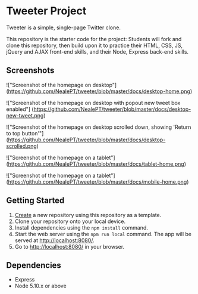 # Tweeter Project

Tweeter is a simple, single-page Twitter clone.

This repository is the starter code for the project: Students will fork and clone this repository, then build upon it to practice their HTML, CSS, JS, jQuery and AJAX front-end skills, and their Node, Express back-end skills.

## Screenshots

!["Screenshot of the homepage on desktop"] (https://github.com/NealePT/tweeter/blob/master/docs/desktop-home.png)

!["Screenshot of the homepage on desktop with popout new tweet box enabled"] (https://github.com/NealePT/tweeter/blob/master/docs/desktop-new-tweet.png)

!["Screenshot of the homepage on desktop scrolled down, showing 'Return to top button'"] (https://github.com/NealePT/tweeter/blob/master/docs/desktop-scrolled.png)

!["Screenshot of the homepage on a tablet"] (https://github.com/NealePT/tweeter/blob/master/docs/tablet-home.png)

!["Screenshot of the homepage on a tablet"] (https://github.com/NealePT/tweeter/blob/master/docs/mobile-home.png)


## Getting Started

1. [Create](https://docs.github.com/en/repositories/creating-and-managing-repositories/creating-a-repository-from-a-template) a new repository using this repository as a template.
2. Clone your repository onto your local device.
3. Install dependencies using the `npm install` command.
3. Start the web server using the `npm run local` command. The app will be served at <http://localhost:8080/>.
4. Go to <http://localhost:8080/> in your browser.

## Dependencies

- Express
- Node 5.10.x or above
